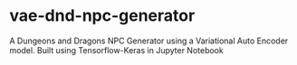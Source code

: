 # vae-dnd-npc-generator
A Dungeons and Dragons NPC Generator using a Variational Auto Encoder model. Built using Tensorflow-Keras in Jupyter Notebook
